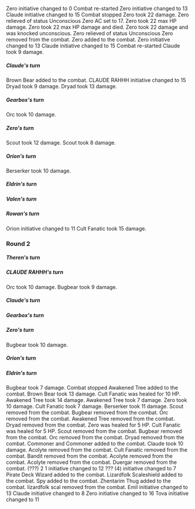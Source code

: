 Zero initiative changed to 0
Combat re-started
Zero initiative changed to 13
Claude initiative changed to 15
Combat stopped
Zero took 22 damage.
Zero relieved of status Unconscious
Zero AC set to 17.
Zero took 22 max HP damage.
Zero took 22 max HP damage and died.
Zero took 22 damage and was knocked unconscious.
Zero relieved of status Unconscious
Zero removed from the combat.
Zero added to the combat.
Zero initiative changed to 13
Claude initiative changed to 15
Combat re-started
Claude took 9 damage.
##### Claude's turn
Brown Bear added to the combat.
CLAUDE RAHHH initiative changed to 15
Dryad took 9 damage.
Dryad took 13 damage.
##### Gearbox's turn
Orc took 10 damage.
##### Zero's turn
Scout took 12 damage.
Scout took 8 damage.
##### Orion's turn
Berserker took 10 damage.
##### Eldrin's turn
##### Valen's turn
##### Rowan's turn
Orion initiative changed to 11
Cult Fanatic took 15 damage.
### Round 2
##### Theren's turn
##### CLAUDE RAHHH's turn
Orc took 10 damage.
Bugbear took 9 damage.
##### Claude's turn
##### Gearbox's turn
##### Zero's turn
Bugbear took 10 damage.
##### Orion's turn
##### Eldrin's turn
Bugbear took 7 damage.
Combat stopped
Awakened Tree added to the combat.
Brown Bear took 13 damage.
Cult Fanatic was healed for 10 HP.
Awakened Tree took 14 damage.
Awakened Tree took 7 damage.
Zero took 10 damage.
Cult Fanatic took 7 damage.
Berserker took 11 damage.
Scout removed from the combat.
Bugbear removed from the combat.
Orc removed from the combat.
Awakened Tree removed from the combat.
Dryad removed from the combat.
Zero was healed for 5 HP.
Cult Fanatic was healed for 5 HP.
Scout removed from the combat.
Bugbear removed from the combat.
Orc removed from the combat.
Dryad removed from the combat.
Commoner and Commoner added to the combat.
Claude took 10 damage.
Acolyte removed from the combat.
Cult Fanatic removed from the combat.
Bandit removed from the combat.
Acolyte removed from the combat.
Acolyte removed from the combat.
Duergar removed from the combat.
(???) 2 1 initiative changed to 12
??? (4) initiative changed to 7
Pirate Deck Wizard added to the combat.
Lizardfolk Scaleshield added to the combat.
Spy added to the combat.
Zhentarim Thug added to the combat.
lizardfolk scal removed from the combat.
Emil initiative changed to 13
Claude initiative changed to 8
Zero initiative changed to 16
Tova initiative changed to 11
